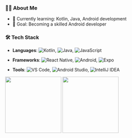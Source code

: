 ### 👨‍💻 About Me
- 🌱 Currently learning: Kotlin, Java, Android development
- 🎯 Goal: Becoming a skilled Android developer

### 🛠 Tech Stack
- **Languages**: ![Kotlin](https://img.shields.io/badge/Kotlin-0095D5?style=flat-square&logo=kotlin&logoColor=white), 
![Java](https://img.shields.io/badge/Java-007396?style=flat-square&logo=coffeescript&logoColor=white), 
![JavaScript](https://img.shields.io/badge/JavaScript-F7DF1E?style=flat-square&logo=javascript&logoColor=black)

- **Frameworks**: ![React Native](https://img.shields.io/badge/React_Native-61DAFB?style=flat-square&logo=react&logoColor=white), 
![Android](https://img.shields.io/badge/Android-3DDC84?style=flat-square&logo=android&logoColor=white), 
![Expo](https://img.shields.io/badge/Expo-000020?style=flat-square&logo=expo&logoColor=white)

- **Tools**: ![VS Code](https://img.shields.io/badge/VS_Code-007ACC?style=flat-square&logo=visual-studio-code&logoColor=white), 
![Android Studio](https://img.shields.io/badge/Android%20Studio-3DDC84?style=flat-square&logo=android-studio&logoColor=white), 
![IntelliJ IDEA](https://img.shields.io/badge/IntelliJ%20IDEA-000000?style=flat-square&logo=intellij-idea&logoColor=white)

<!--START_SECTION:waka-->
<!--END_SECTION:waka-->

<p>
  <img height="180em" src="https://github-readme-stats.vercel.app/api?username=JongHyun070105&show_icons=true&include_all_commits=true&bg_color=0d1117&title_color=ffffff&text_color=c9d1d9&icon_color=79ff97">
  <img height="180em" src="https://github-readme-stats.vercel.app/api/top-langs/?username=JongHyun070105&layout=compact&langs_count=4&bg_color=0d1117&title_color=ffffff&text_color=c9d1d9&hide=php">
</p>
